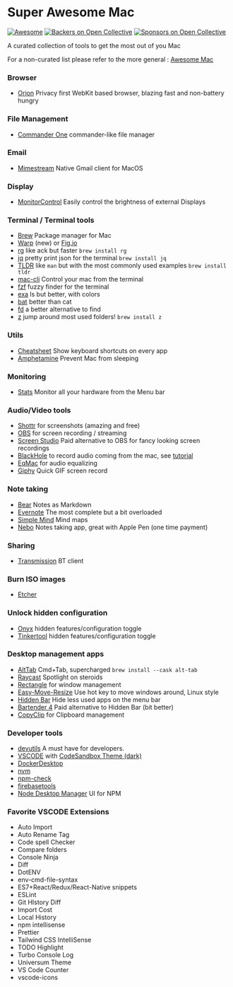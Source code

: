 # Super Awesome Mac
<!--rehype:style=font-size: 38px; border-bottom: 0; display: flex; min-height: 260px; align-items: center; justify-content: center;-->

[![Awesome](https://jaywcjlove.github.io/sb/ico/awesome.svg)](https://github.com/sindresorhus/awesome)
[![Backers on Open Collective](https://opencollective.com/awesome-mac/backers/badge.svg)](#backers) [![Sponsors on Open Collective](https://opencollective.com/awesome-mac/sponsors/badge.svg)](#sponsors)
<!--rehype:style=text-align: center;-->
A curated collection of tools to get the most out of you Mac

For a non-curated list please refer to the more general : [Awesome Mac](https://github.com/jaywcjlove/awesome-mac)

### Browser
- [Orion](https://browser.kagi.com/) Privacy first WebKit based browser, blazing fast and non-battery hungry

### File Management
- [Commander One](https://apps.apple.com/nl/app/commander-one-file-manager/id1035236694?mt=12) commander-like file manager

### Email
- [Mimestream](https://mimestream.com/) Native Gmail client for MacOS

### Display
- [MonitorControl](https://github.com/MonitorControl/MonitorControl) Easily control the brightness of external Displays 

### Terminal / Terminal tools
- [Brew](https://brew.sh/) Package manager for Mac
- [Warp](https://warp.dev/) (new) or [Fig.io](https://fig.io/)
- [rg](https://github.com/BurntSushi/ripgrep) like ack but faster `brew install rg`
- [jq](https://stedolan.github.io/jq/) pretty print json for the terminal `brew install jq`
- [TLDR](https://tldr.sh/) like `man` but with the most commonly used examples `brew install tldr`
- [mac-cli](https://github.com/guarinogabriel/Mac-CLI) Control your mac from the terminal
- [fzf](https://github.com/junegunn/fzf) fuzzy finder for the terminal
- [exa](https://github.com/ogham/exa) ls but better, with colors
- [bat](https://github.com/sharkdp/bat) better than cat
- [fd](https://github.com/sharkdp/fd) a better alternative to find
- [z](https://github.com/rupa/z) jump around most used folders! `brew install z`

### Utils
- [Cheatsheet](https://www.mediaatelier.com/CheatSheet/) Show keyboard shortcuts on every app
- [Amphetamine](https://apps.apple.com/us/app/amphetamine/id937984704) Prevent Mac from sleeping

### Monitoring
- [Stats](https://github.com/exelban/stats) Monitor all your hardware from the Menu bar

### Audio/Video tools
- [Shottr](https://shottr.cc/) for screenshots (amazing and free)
- [OBS](https://obsproject.com/download) for screen recording / streaming
- [Screen Studio](https://www.screen.studio/) Paid alternative to OBS for fancy looking screen recordings
- [BlackHole](https://existential.audio/blackhole/) to record audio coming from the mac, see [tutorial](https://www.youtube.com/watch?v=n-ECXna1hiY)
- [EqMac](https://eqmac.app/) for audio equalizing
- [Giphy](https://apps.apple.com/us/app/giphy-capture-the-gif-maker/id668208984?mt=12) Quick GIF screen record

### Note taking
- [Bear](https://apps.apple.com/it/app/bear-markdown-notes/id1091189122?l=en&mt=12) Notes as Markdown
- [Evernote](https://evernote.com/download) The most complete but a bit overloaded
- [Simple Mind](https://simplemind.eu/download/) Mind maps
- [Nebo](https://www.nebo.app/) Notes taking app, great with Apple Pen (one time payment)

### Sharing
- [Transmission](https://transmissionbt.com/) BT client

### Burn ISO images
- [Etcher](https://www.balena.io/etcher#download-etcher)

### Unlock hidden configuration
- [Onyx](https://www.titanium-software.fr/en/onyx.html) hidden features/configuration toggle
- [Tinkertool](https://www.bresink.com/osx/TinkerTool.html) hidden features/configuration toggle

### Desktop management apps
- [AltTab](https://alt-tab-macos.netlify.app/) Cmd+Tab, supercharged `brew install --cask alt-tab`
- [Raycast](https://raycast.com) Spotlight on steroids
- [Rectangle](https://rectangleapp.com/) for window management
- [Easy-Move-Resize](https://github.com/dmarcotte/easy-move-resize) Use hot key to move windows around, Linux style
- [Hidden Bar](https://apps.apple.com/us/app/hidden-bar/id1452453066?mt=12) Hide less used apps on the menu bar
- [Bartender 4](https://www.macbartender.com/) Paid alternative to Hidden Bar (bit better)
- [CopyClip](https://apps.apple.com/nl/app/copyclip-clipboard-history/id595191960?mt=12) for Clipboard management

### Developer tools
- [devutils](https://devutils.com/) A must have for developers.
- [VSCODE](https://code.visualstudio.com/download) with [CodeSandbox Theme (dark)](https://marketplace.visualstudio.com/items?itemName=ngryman.codesandbox-theme)
- [DockerDesktop](https://www.docker.com/products/docker-desktop/)
- [nvm](https://github.com/nvm-sh/nvm#install--update-script)
- [npm-check](https://www.npmjs.com/package/npm-check)
- [firebasetools](https://firebase.google.com/docs/cli#install-cli-mac-linux)
- [Node Desktop Manager](https://720kb.github.io/ndm/) UI for NPM

### Favorite VSCODE Extensions
- Auto Import
- Auto Rename Tag
- Code spell Checker
- Compare folders
- Console Ninja
- Diff
- DotENV
- env-cmd-file-syntax
- ES7+React/Redux/React-Native snippets
- ESLint
- Git HIstory Diff
- Import Cost
- Local History
- npm intellisense
- Prettier
- Tailwind CSS IntelliSense
- TODO Highlight
- Turbo Console Log
- Universum Theme
- VS Code Counter
- vscode-icons
